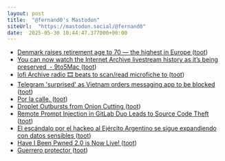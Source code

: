 ```yaml
---
layout: post
title:  "@fernand0's Mastodon"
siteUrl:  "https://mastodon.social/@fernand0"
date:  2025-05-30 10:44:47.377000+00:00
---
```

*  [Denmark raises retirement age to 70 — the highest in Europe ](https://edition.cnn.com/2025/05/23/business/denmark-retirement-age-rise-70-intl-scl) ([toot](https://mastodon.social/@fernand0/114596373290906630))
*  [You can now watch the Internet Archive livestream history as it’s being preserved  - 9to5Mac ](https://9to5mac.com/2025/05/21/you-can-now-watch-the-internet-archive-livestream-history-as-its-being-preserved) ([toot](https://mastodon.social/@fernand0/114596076424688819))
*  [lofi Archive radio 🎞️ beats to scan/read microfiche to ](https://www.youtube.com/live/aPg2V5RVh7) ([toot](https://mastodon.social/@fernand0/114595764234254603))
*  [Telegram &#39;surprised&#39; as Vietnam orders messaging app to be blocked   ](https://www.reuters.com/sustainability/society-equity/vietnam-acts-block-messaging-app-telegram-government-document-seen-by-reuters-2025-05-23/) ([toot](https://mastodon.social/@fernand0/114594183543241944))
*  [Por la calle. ](https://avecesunafoto.wordpress.com/2025/05/29/por-la-calle) ([toot](https://mastodon.social/@fernand0/114592396053464293))
*  [Droplet Outbursts from Onion Cutting ](https://arxiv.org/abs/2505.0601) ([toot](https://mastodon.social/@fernand0/114592210442139688))
*  [Remote Prompt Injection in GitLab Duo Leads to Source Code Theft ](https://simonwillison.net/2025/May/23/remote-prompt-injection-in-gitlab-duo) ([toot](https://mastodon.social/@fernand0/114591997816799007))
*  [El escándalo por el hackeo al Ejército Argentino se sigue expandiendo con datos sensibles ](https://www.elesquiu.com/nacionales/2025/5/20/el-escandalo-por-el-hackeo-al-ejercito-argentino-se-sigue-expandiendo-con-datos-sensibles-554754.htm) ([toot](https://mastodon.social/@fernand0/114591737478710989))
*  [Have I Been Pwned 2.0 is Now Live! ](https://www.troyhunt.com/have-i-been-pwned-2-0-is-now-live) ([toot](https://mastodon.social/@fernand0/114591605183991783))
*  [Guerrero protector ](https://www.flickr.com/photos/fernand0/54527436895) ([toot](https://mastodon.social/@fernand0/114591600026789865))
